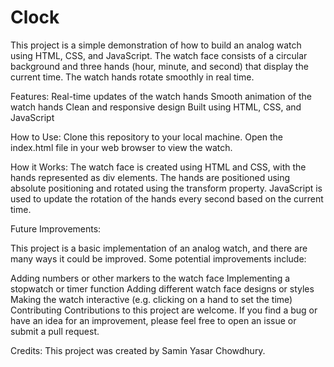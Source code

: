 # Clock

This project is a simple demonstration of how to build an analog watch using HTML, CSS, and JavaScript. The watch face consists of a circular background and three hands (hour, minute, and second) that display the current time. The watch hands rotate smoothly in real time.

Features:
Real-time updates of the watch hands
Smooth animation of the watch hands
Clean and responsive design
Built using HTML, CSS, and JavaScript

How to Use:
Clone this repository to your local machine.
Open the index.html file in your web browser to view the watch.

How it Works:
The watch face is created using HTML and CSS, with the hands represented as div elements. The hands are positioned using absolute positioning and rotated using the transform property. JavaScript is used to update the rotation of the hands every second based on the current time.

Future Improvements:

This project is a basic implementation of an analog watch, and there are many ways it could be improved. Some potential improvements include:

Adding numbers or other markers to the watch face
Implementing a stopwatch or timer function
Adding different watch face designs or styles
Making the watch interactive (e.g. clicking on a hand to set the time)
Contributing
Contributions to this project are welcome. If you find a bug or have an idea for an improvement, please feel free to open an issue or submit a pull request.

Credits:
This project was created by Samin Yasar Chowdhury.
